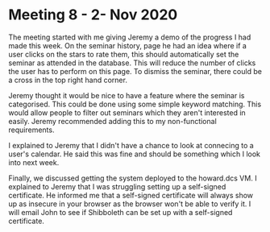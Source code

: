 # Meeting 8 - 2- Nov 2020

The meeting started with me giving Jeremy a demo of the progress I had made this week. On the seminar history, page he had an idea where if a user clicks on the stars to rate them, this should automatically set the seminar as attended in the database. This will reduce the number of clicks the user has to perform on this page. To dismiss the seminar, there could be a cross in the top right hand corner.

Jeremy thought it would be nice to have a feature where the seminar is categorised. This could be done using some simple keyword matching. This would allow people to filter out seminars which they aren't interested in easily. Jeremy recommended adding this to my non-functional requirements.

I explained to Jeremy that I didn't have a chance to look at connecing to a user's calendar. He said this was fine and should be something which I look into next week.

Finally, we discussed getting the system deployed to the howard.dcs VM. I explained to Jeremy that I was struggling setting up a self-signed certificate. He informed me that a self-signed certificate will always show up as insecure in your browser as the browser won't be able to verify it. I will email John to see if Shibboleth can be set up with a self-signed certificate.
